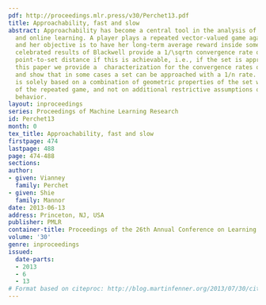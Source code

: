 ```yaml
---
pdf: http://proceedings.mlr.press/v30/Perchet13.pdf
title: Approachability, fast and slow
abstract: Approachability has become a central tool in the analysis of repeated games
  and online learning. A player plays a repeated vector-valued game against Nature
  and her objective is to have her long-term average reward inside some target set.  The
  celebrated results of Blackwell provide a 1/\sqrtn convergence rate of the expected
  point-to-set distance if this is achievable, i.e., if the set is approachable. In
  this paper we provide a  characterization for the convergence rates of approachability
  and show that in some cases a set can be approached with a 1/n rate. Our characterization
  is solely based on a combination of geometric properties of the set with properties
  of the repeated game, and not on additional restrictive assumptions on Nature’s
  behavior.
layout: inproceedings
series: Proceedings of Machine Learning Research
id: Perchet13
month: 0
tex_title: Approachability, fast and slow
firstpage: 474
lastpage: 488
page: 474-488
sections: 
author:
- given: Vianney
  family: Perchet
- given: Shie
  family: Mannor
date: 2013-06-13
address: Princeton, NJ, USA
publisher: PMLR
container-title: Proceedings of the 26th Annual Conference on Learning Theory
volume: '30'
genre: inproceedings
issued:
  date-parts:
  - 2013
  - 6
  - 13
# Format based on citeproc: http://blog.martinfenner.org/2013/07/30/citeproc-yaml-for-bibliographies/
---
```

